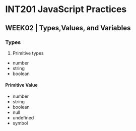 # INT201 JavaScript Practices

## WEEK02 | Types,Values, and Variables
### Types
1. Primitive types
* number
* string
* boolean
#### Primitive Value
* number
* string
* boolean
* null
* undefined
* symbol

